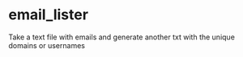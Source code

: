 # email_lister
Take a text file with emails and generate another txt with the unique domains or usernames
